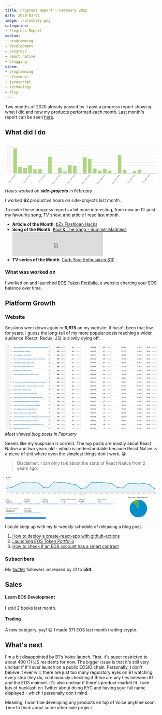 ```yaml
---
title: Progress Report - February 2020
date: 2020-03-01
image: ./clockify.png
categories:
- Progress Report
medium:
- programming
- development
- progress
- react native
- blogging
steem:
- programming
- steemdev
- javascript
- technology
- blog
---
```


Two months of 2020 already passed by.
I post a progress report showing what I did and how my products performed each month.
Last month's report can be seen [here](/progress-report-january-2020).

## What did I do

![Productive Hours in February](./clockify.png)
_Hours worked on **side-projects** in February_

I worked **62** _productive_ hours on side-projects last month.

To make these progress reports a bit more interesting, from now on I'll post my favourite song, TV show, and article I read last month.

* **Article of the Month**: [bZx Flashloan Hacks](https://www.lesswrong.com/posts/Kbm6QnJv9dgWsPHQP/schelling-fences-on-slippery-slopes)
* **Song of the Month**: [Kool & The Gang - Summer Madness](https://open.spotify.com/track/5hBCrlxAhj6LVKDR2PGZcs)
    <iframe src="https://open.spotify.com/embed/track/5hBCrlxAhj6LVKDR2PGZcs" width="300" height="80" frameborder="0" allowtransparency="true" allow="encrypted-media"></iframe>
* **TV series of the Month**: [Curb Your Enthusiasm S10](https://trakt.tv/shows/the-order-2019)

### What was worked on

I worked on and launched [EOS Token Portfolio](https://mrtoph.github.io/token-portfolio/), a website charting your EOS balance over time.

## Platform Growth

### Website

Sessions went down again to **6,975** on my website.
It hasn't been that low for years.
I guess the long-tail of my more popular posts reaching a wider audience (React, Redux, JS) is slowly dying off.

![Top posts for February 2020](./top-posts.png)
_Most viewed blog posts in February_

Seems like my suspicion is correct.
The top posts are mostly about React Native and two years old - which is understandable because React Native is a piece of shit where even the simplest things don't work. 😁

> Disclaimer: I can only talk about the state of React Native from 2 years ago.

![Website Traffic](./website-traffic.png)

I could keep up with my bi-weekly schedule of releasing a blog post.

1. [How to deploy a create-react-app with github-actions](/create-react-app-github-actions/)
2. [Launching EOS Token Portfolio](/launching-eos-token-portfolio/)
3. [How to check if an EOS account has a smart contract](/how-to-check-if-an-eos-account-has-a-smart-contract/)

### Subscribers

My [twitter](https://twitter.com/cmichelio) followers increased by _13_ to **584**.

## Sales


#### Learn EOS Development

I sold 2 books last month.

#### Trading

A new category, yay! 😃
I made 371 EOS last month trading crypto.

## What's next

I'm a bit disappointed by B1's Voice launch.
First, it's super restricted to about 400 (?) US residents for now.
The bigger issue is that it's still very unclear if it'll ever launch on a public EOSIO chain. Personally, I don't believe it ever will, there are just too many regulatory eyes on B1 watching every step they do, continuously checking if there are any ties between B1 and the EOS mainnet.
It's also unclear if there's product-market fit. I see lots of backlash on Twitter about doing KYC and having your full name displayed - which I personally don't mind.

Meaning, I won't be developing any products on top of Voice anytime soon.
Time to think about some other side project.
